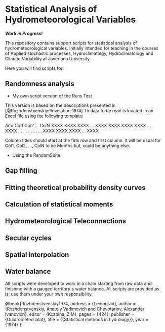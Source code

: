 # Statistical Analysis of Hydrometeorological Variables

***Work in Progress!***

This repository contains support scripts for statistical analysis of hydrometeorological variables. Initially intended for teaching in the courses of Applied stochastic processes, Hydroclimatolgy,  Hydroclimatology and Climate Variability at Javeriana University.

Here you will find scripts for:

  ## Randomness analysis
  * My own script version of the Runs Test
  
  This version is based on the descriptions presented in [@Rozhdenstvenskiy:Revelation:1974] Th data to be read is located in an Excel file using the following template:
  
  Año  Col1 Col2  ... ColN
  XXXX XXXX XXXX  ... XXXX
  XXXX XXXX XXXX  ... XXXX 
  ...  ...  ...   ... ...
  XXXX XXXX XXXX  ... XXXX
  
  Column titles should start at the firts row and first column. It will be usual for Col1, Col2, ..., ColN to be Months but, could be anything else. 
  
  * Using the RandomSuite
 ## Gap filling
 ## Fitting theoretical probability density curves
 ## Calculation of statistical moments
 ## Hydrometeorological Teleconnections
 ## Secular cycles
 ## Spatial interpolation
 ## Water balance

All scripts were developed to work in a chain starting from raw data and finishing with a gauged territory's water balance. All scripts are provided as is; use them under your own responsibility.


@book{Rozhdenstvenskiy1974,
address = {Leningrad},
author = {Rozhdenstvenskiy, Anatoly Vadimovich and Chevotariov, Alexander Ivanovich},
editor = {Kozhina, Z M},
pages = {424},
publisher = {Guidrometeoizdat},
title = {{Statistical methods in hydrology}},
year = {1974}
}
